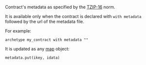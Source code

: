 Contract's metadata as specified by the [TZIP-16](https://tzip.tezosagora.org/proposal/tzip-16/) norm.

It is available only when the contract is declared with `with metadata` followed by the url of the metadata file.

For example:
```archetype
archetype my_contract with metadata ""
```

It is updated as any [map](/docs/language-basics/container#map) object:

```archetype
metadata.put(ikey, idata)
```